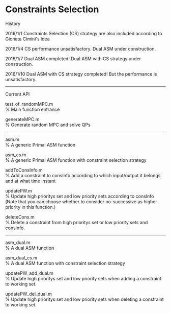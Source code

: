 # Constraints Selection

History

2016/1/1 
Constraints Selection (CS) strategy are also included according to Gionata Cimini's idea

2016/1/4 
CS performance unsatisfactory. Dual ASM under construction.

2016/1/7
Dual ASM completed! Dual ASM with CS strategy under construction.

2016/1/10
Dual ASM with CS strategy completed! But the performance is unsatisfactory.

---------------------------------------------------------------------------

Current API

test_of_randomMPC.m   
% Main function entrance

generateMPC.m              
% Generate random MPC and solve QPs

---------------------------------------------------------------------------

asm.m    
% A generic Primal ASM function

asm_cs.m    
% A generic Primal ASM function with constraint selection strategy

addToConsInfo.m    
% Add a constraint to consInfo according to which input/output it belongs and at what time instant

updatePW.m    
% Update high prioritys set and low priority sets according to consInfo (Note that you can choose whether to consider no-successive as higher priority in this function.)

deleteCons.m    
% Delete a constraint from high prioritys set or low priority sets and consInfo.

---------------------------------------------------------------------------

asm_dual.m     
% A dual ASM function

asm_dual_cs.m     
% A dual ASM function with constraint selection strategy

updatePW_add_dual.m     
% Update high prioritys set and low priority sets when adding a constraint to working set.

updatePW_del_dual.m     
% Update high prioritys set and low priority sets when deleting a constraint to working set.

